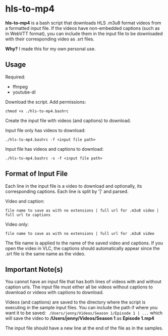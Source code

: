 # hls-to-mp4

**hls-to-mp4** is a bash script that downloads HLS .m3u8 format videos from a formatted input file. If the videos have non-embedded captions (such as in WebVTT format), you can include them in the input file to be downloaded with their corresponding video as .srt files. 

**Why?** I made this for my own personal use.

## Usage
Required:
- ffmpeg
- youtube-dl

Download the script. Add permissions:

`chmod +x ./hls-to-mp4.bashrc`

Create the input file with videos (and captions) to download. 

Input file only has videos to download:

`./hls-to-mp4.bashrc -f <input file path>`

Input file has videos and captions to download:

`./hls-to-mp4.bashrc -s -f <input file path>`

## Format of Input File

Each line in the input file is a video to download and optionally, its corresponding captions. Each line is split by '|' and parsed. 

Video and caption:

`file name to save as with no extensions | full url for .m3u8 video | full url to captions`

Video only:

`file name to save as with no extensions | full url for .m3u8 video`

The file name is applied to the name of the saved video and captions. If you open the video in VLC, the captions should automatically appear since the .srt file is the same name as the video.

## Important Note(s)

You cannot have an input file that has both lines of videos with and without caption urls. The input file must either all be videos without captions to download or videos with captions to download.

Videos (and captions) are saved to the directory where the script is executing in the sample input files. You can include the path if where you want it to be saved:
` /Users/jenny/Videos/Season 1/Episode 1 | ...` which will save the video to **/Users/jenny/Videos/Season 1** as **Episode 1.mp4**

The input file should have a new line at the end of the file as in the samples.
